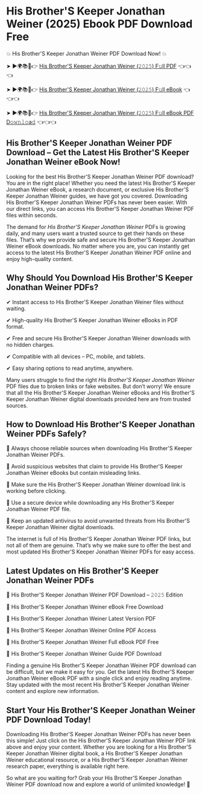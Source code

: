 # His Brother'S Keeper Jonathan Weiner (2025) Ebook PDF Download Free

💥 His Brother'S Keeper Jonathan Weiner PDF Download Now! 💥

➤ ►🌍📚📱👉 [His Brother'S Keeper Jonathan Weiner (𝟸𝟶𝟸𝟻) F𝚞ll PDF](https://getpdf.xyz/his-brothers-keeper-jonathan-weiner) 👈👈👈


➤ ►🌍📚📱👉 [His Brother'S Keeper Jonathan Weiner (𝟸𝟶𝟸𝟻) F𝚞ll eBook](https://getpdf.xyz/his-brothers-keeper-jonathan-weiner) 👈👈👈


➤ ►🌍📚📱👉 [His Brother'S Keeper Jonathan Weiner (𝟸𝟶𝟸𝟻) F𝚞ll eBook PDF D𝚘𝚠𝚗𝚕𝚘a𝚍](https://getpdf.xyz/his-brothers-keeper-jonathan-weiner) 👈👈👈


## His Brother'S Keeper Jonathan Weiner PDF Download – Get the Latest His Brother'S Keeper Jonathan Weiner eBook Now!

Looking for the best His Brother'S Keeper Jonathan Weiner PDF download? You are in the right place! Whether you need the latest His Brother'S Keeper Jonathan Weiner eBook, a research document, or exclusive His Brother'S Keeper Jonathan Weiner guides, we have got you covered. Downloading His Brother'S Keeper Jonathan Weiner PDFs has never been easier. With our direct links, you can access His Brother'S Keeper Jonathan Weiner PDF files within seconds.

The demand for *His Brother'S Keeper Jonathan Weiner* PDFs is growing daily, and many users want a trusted source to get their hands on these files. That’s why we provide safe and secure His Brother'S Keeper Jonathan Weiner eBook downloads. No matter where you are, you can instantly get access to the latest His Brother'S Keeper Jonathan Weiner PDF online and enjoy high-quality content.

## Why Should You Download His Brother'S Keeper Jonathan Weiner PDFs?

✔ Instant access to His Brother'S Keeper Jonathan Weiner files without waiting.

✔ High-quality His Brother'S Keeper Jonathan Weiner eBooks in PDF format.

✔ Free and secure His Brother'S Keeper Jonathan Weiner downloads with no hidden charges.

✔ Compatible with all devices – PC, mobile, and tablets.

✔ Easy sharing options to read anytime, anywhere.

Many users struggle to find the right *His Brother'S Keeper Jonathan Weiner* PDF files due to broken links or fake websites. But don’t worry! We ensure that all the His Brother'S Keeper Jonathan Weiner eBooks and His Brother'S Keeper Jonathan Weiner digital downloads provided here are from trusted sources.

## How to Download His Brother'S Keeper Jonathan Weiner PDFs Safely?

📌 Always choose reliable sources when downloading His Brother'S Keeper Jonathan Weiner PDFs.

📌 Avoid suspicious websites that claim to provide His Brother'S Keeper Jonathan Weiner eBooks but contain misleading links.

📌 Make sure the His Brother'S Keeper Jonathan Weiner download link is working before clicking.

📌 Use a secure device while downloading any His Brother'S Keeper Jonathan Weiner PDF file.

📌 Keep an updated antivirus to avoid unwanted threats from His Brother'S Keeper Jonathan Weiner digital downloads.

The internet is full of His Brother'S Keeper Jonathan Weiner PDF links, but not all of them are genuine. That’s why we make sure to offer the best and most updated His Brother'S Keeper Jonathan Weiner PDFs for easy access.

## Latest Updates on His Brother'S Keeper Jonathan Weiner PDFs

🔹 His Brother'S Keeper Jonathan Weiner PDF Download – 𝟸𝟶𝟸𝟻 Edition

🔹 His Brother'S Keeper Jonathan Weiner eBook Free Download

🔹 His Brother'S Keeper Jonathan Weiner Latest Version PDF

🔹 His Brother'S Keeper Jonathan Weiner Online PDF Access

🔹 His Brother'S Keeper Jonathan Weiner Full eBook PDF Free

🔹 His Brother'S Keeper Jonathan Weiner Guide PDF Download

Finding a genuine His Brother'S Keeper Jonathan Weiner PDF download can be difficult, but we make it easy for you. Get the latest His Brother'S Keeper Jonathan Weiner eBook PDF with a single click and enjoy reading anytime. Stay updated with the most recent His Brother'S Keeper Jonathan Weiner content and explore new information.

## Start Your His Brother'S Keeper Jonathan Weiner PDF Download Today!

Downloading His Brother'S Keeper Jonathan Weiner PDFs has never been this simple! Just click on the His Brother'S Keeper Jonathan Weiner PDF link above and enjoy your content. Whether you are looking for a His Brother'S Keeper Jonathan Weiner digital book, a His Brother'S Keeper Jonathan Weiner educational resource, or a His Brother'S Keeper Jonathan Weiner research paper, everything is available right here.

So what are you waiting for? Grab your His Brother'S Keeper Jonathan Weiner PDF download now and explore a world of unlimited knowledge! 🚀